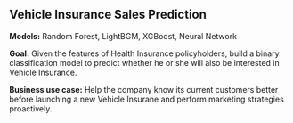 ## Vehicle Insurance Sales Prediction

**Models:** Random Forest, LightBGM, XGBoost, Neural Network

**Goal:** Given the features of Health Insurance policyholders, build a binary classification model to predict whether he or she will also be interested in Vehicle Insurance. 

**Business use case:** Help the company know its current customers better before launching a new Vehicle Insurane and perform marketing strategies proactively. 

